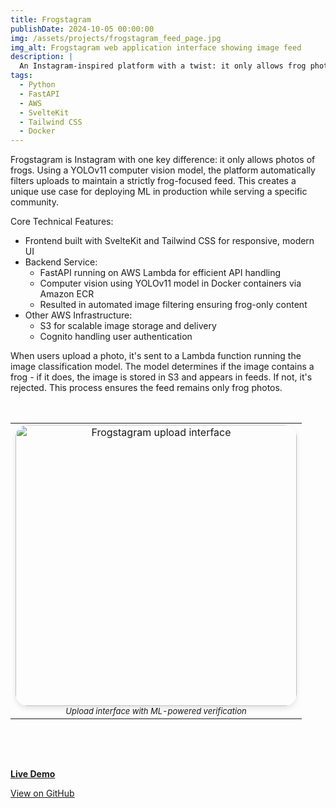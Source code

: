 ```yaml
---
title: Frogstagram
publishDate: 2024-10-05 00:00:00
img: /assets/projects/frogstagram_feed_page.jpg
img_alt: Frogstagram web application interface showing image feed
description: |
  An Instagram-inspired platform with a twist: it only allows frog photos. Uses AWS services and computer vision to automatically filter uploads, ensuring only frog images make it to the feed.
tags:
  - Python
  - FastAPI
  - AWS
  - SvelteKit
  - Tailwind CSS
  - Docker
---
```


Frogstagram is Instagram with one key difference: it only allows photos of frogs. Using a YOLOv11 computer vision model, the platform automatically filters uploads to maintain a strictly frog-focused feed. This creates a unique use case for deploying ML in production while serving a specific community.

Core Technical Features:
- Frontend built with SvelteKit and Tailwind CSS for responsive, modern UI
- Backend Service:
  - FastAPI running on AWS Lambda for efficient API handling
  - Computer vision using YOLOv11 model in Docker containers via Amazon ECR
  - Resulted in automated image filtering ensuring frog-only content
- Other AWS Infrastructure:
  - S3 for scalable image storage and delivery
  - Cognito handling user authentication

When users upload a photo, it's sent to a Lambda function running the image classification model. The model determines if the image contains a frog - if it does, the image is stored in S3 and appears in feeds. If not, it's rejected. This process ensures the feed remains only frog photos.

<style>
@media (max-width: 768px) {
  .screenshot-table td {
    display: block;
    width: 100%;
    padding: 20px;
  }
  
  .screenshot-table {
    width: 90%;
    margin: 0 auto;
  }

  .screenshot-table img {
    width: 100%;
    max-width: 450px;
    border-radius: 20px;
    box-shadow: 0 4px 8px rgba(0,0,0,0.1);
  }
}

.screenshot-container {
  display: flex;
  justify-content: center;
  width: 100%;
  margin: 2rem auto;
}

.screenshot-table img {
  width: 450px;
  border-radius: 20px;
  box-shadow: 0 4px 8px rgba(0,0,0,0.1);
}
</style>

<div class="screenshot-container">
  <table class="screenshot-table">
    <tr>
      <td align="center">
        <img src="/assets/projects/frogstagram_upload_page.jpg" alt="Frogstagram upload interface">
        <br>
        <font size="2"><em>Upload interface with ML-powered verification</em></font>
      </td>
    </tr>
  </table>
</div>

<br/>

**[Live Demo](https://frogstagram.vercel.app)**

[View on GitHub](https://github.com/jorgoose/frogstagram-live)
